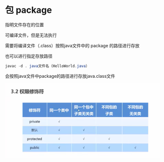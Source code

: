 # 包 package

指明文件存在的位置

可编译文件，但是无法执行

需要将编译文件（.class）按照java文件中的 package 的路径进行存放

也可以进行指定存放路径

```java
javac -d . java文件名（HelloWorld.java）
```

会按照java文件中package的路径进行存放java.class文件

![](java笔记/images/修饰符权限.png)